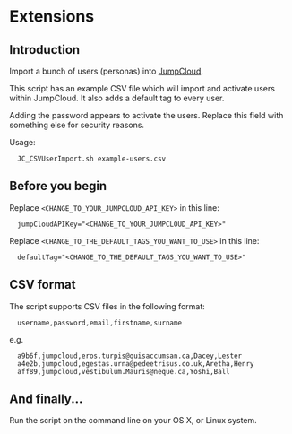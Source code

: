 # Extensions

## Introduction

Import a bunch of users (personas) into [JumpCloud](http://jumpcloud.com/).

This script has an example CSV file which will import and activate users within JumpCloud. It also adds a default tag to every user.

Adding the password appears to activate the users. Replace this field with something else for security reasons.

Usage:

```
  JC_CSVUserImport.sh example-users.csv
```

## Before you begin

Replace `<CHANGE_TO_YOUR_JUMPCLOUD_API_KEY>` in this line:

```
  jumpCloudAPIKey="<CHANGE_TO_YOUR_JUMPCLOUD_API_KEY>"
```

Replace `<CHANGE_TO_THE_DEFAULT_TAGS_YOU_WANT_TO_USE>` in this line:

```
  defaultTag="<CHANGE_TO_THE_DEFAULT_TAGS_YOU_WANT_TO_USE>"
```

## CSV format

The script supports CSV files in the following format:

```
  username,password,email,firstname,surname
```

e.g.

```
  a9b6f,jumpcloud,eros.turpis@quisaccumsan.ca,Dacey,Lester
  a4e2b,jumpcloud,egestas.urna@pedeetrisus.co.uk,Aretha,Henry
  aff89,jumpcloud,vestibulum.Mauris@neque.ca,Yoshi,Ball
```

## And finally...

Run the script on the command line on your OS X, or Linux system.
